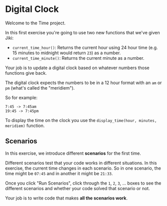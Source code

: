 # Digital Clock

Welcome to the Time project.

In this first exercise you're going to use two new functions that we've given Jiki:

- `current_time_hour()`: Returns the current hour using 24 hour time (e.g. 15 minutes to midnight would return `23`) as a number.
- `current_time_minute()`: Returns the current minute as a number.

Your job is to update a digital clock based on whatever numbers those functions give back.

The digital clock expects the numbers to be in a 12 hour format with an `am` or `pm` (what's called the "meridiem").

So for example:

```
7:45 -> 7:45am
19:45 -> 7:45pm
```

To display the time on the clock you use the `display_time(hour, minutes, meridiem)` function.

## Scenarios

In this exercise, we introduce different **scenarios** for the first time.

Different scenarios test that your code works in different situations. In this exercise, the current time changes in each scenario. So in one scenario, the time might be `07:45` and in another it might be `21:33`.

Once you click "Run Scenarios", click through the `1`, `2`, `3`, ... boxes to see the different scenarios and whether your code solved that scenario or not.

Your job is to write code that makes **all the scenarios work**.
